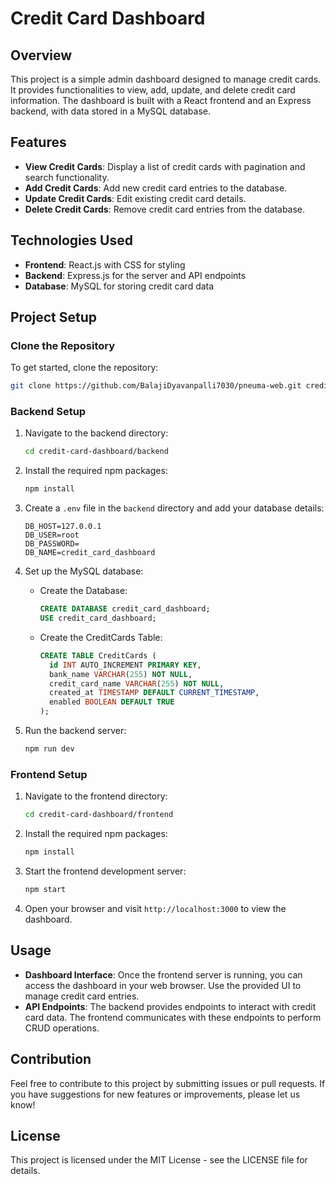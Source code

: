 # Credit Card Dashboard

## Overview

This project is a simple admin dashboard designed to manage credit cards. It provides functionalities to view, add, update, and delete credit card information. The dashboard is built with a React frontend and an Express backend, with data stored in a MySQL database.

## Features

- **View Credit Cards**: Display a list of credit cards with pagination and search functionality.
- **Add Credit Cards**: Add new credit card entries to the database.
- **Update Credit Cards**: Edit existing credit card details.
- **Delete Credit Cards**: Remove credit card entries from the database.

## Technologies Used

- **Frontend**: React.js with CSS for styling
- **Backend**: Express.js for the server and API endpoints
- **Database**: MySQL for storing credit card data

## Project Setup

### Clone the Repository

To get started, clone the repository:

```bash
git clone https://github.com/BalajiDyavanpalli7030/pneuma-web.git credit-card-dashboard
```

### Backend Setup

1. Navigate to the backend directory:

   ```bash
   cd credit-card-dashboard/backend
   ```

2. Install the required npm packages:

   ```bash
   npm install
   ```

3. Create a `.env` file in the `backend` directory and add your database details:

   ```env
   DB_HOST=127.0.0.1
   DB_USER=root
   DB_PASSWORD=
   DB_NAME=credit_card_dashboard
   ```

4. Set up the MySQL database:
   - Create the Database:
     ```sql
     CREATE DATABASE credit_card_dashboard;
     USE credit_card_dashboard;
     ```
   - Create the CreditCards Table:
     ```sql
     CREATE TABLE CreditCards (
       id INT AUTO_INCREMENT PRIMARY KEY,
       bank_name VARCHAR(255) NOT NULL,
       credit_card_name VARCHAR(255) NOT NULL,
       created_at TIMESTAMP DEFAULT CURRENT_TIMESTAMP,
       enabled BOOLEAN DEFAULT TRUE
     );
     ```

5. Run the backend server:

   ```bash
   npm run dev
   ```

### Frontend Setup

1. Navigate to the frontend directory:

   ```bash
   cd credit-card-dashboard/frontend
   ```

2. Install the required npm packages:

   ```bash
   npm install
   ```

3. Start the frontend development server:

   ```bash
   npm start
   ```

4. Open your browser and visit `http://localhost:3000` to view the dashboard.

## Usage

- **Dashboard Interface**: Once the frontend server is running, you can access the dashboard in your web browser. Use the provided UI to manage credit card entries.
- **API Endpoints**: The backend provides endpoints to interact with credit card data. The frontend communicates with these endpoints to perform CRUD operations.

## Contribution

Feel free to contribute to this project by submitting issues or pull requests. If you have suggestions for new features or improvements, please let us know!

## License

This project is licensed under the MIT License - see the LICENSE file for details.
